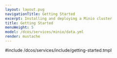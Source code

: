 ```yaml
---
layout: layout.pug
navigationTitle: Getting Started
excerpt: Installing and deploying a Minio cluster
title: Getting Started
menuWeight: 5
model: /dcos/services/minio/data.yml
render: mustache
---
```



#include /dcos/services/include/getting-started.tmpl
